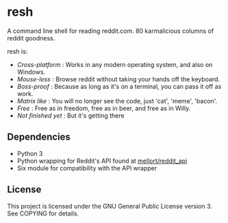 resh
===========

A command line shell for reading reddit.com. 80 karmalicious columns of reddit goodness.

resh is:

* _Cross-platform_ : Works in any modern operating system, and also on Windows.
* _Mouse-less_ : Browse reddit without taking your hands off the keyboard.
* _Boss-proof_ : Because as long as it's on a terminal, you can pass it off as work.
* _Matrix like_ : You will no longer see the code, just 'cat', 'meme', 'bacon'.
* _Free_ : Free as in freedom, free as in beer, and free as in Willy.
* _Not finished yet_ : But it's getting there


Dependencies
------------

* Python 3
* Python wrapping for Reddit's API found at [mellort/reddit_api](http://github.com/mellort/reddit_api)
* Six module for compatibility with the API wrapper

License
-------

This project is licensed under the GNU General Public License version 3. See COPYING for details.
